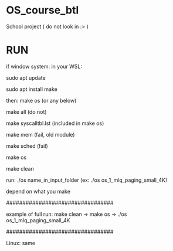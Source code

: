 # OS_course_btl
School project ( do not look in :> )

# RUN

if window system: in your WSL:

sudo apt update

sudo apt install make

then: make os (or any below)

make all (do not)

make syscalltbl.lst	(included in make os)

make mem (fail, old module)

make sched (fail)

make os

make clean

run: ./os name_in_input_folder (ex: ./os os_1_mlq_paging_small_4K)

depend on what you make

#################################

example of full run: make clean -> make os -> ./os os_1_mlq_paging_small_4K

#################################

Linux: same
